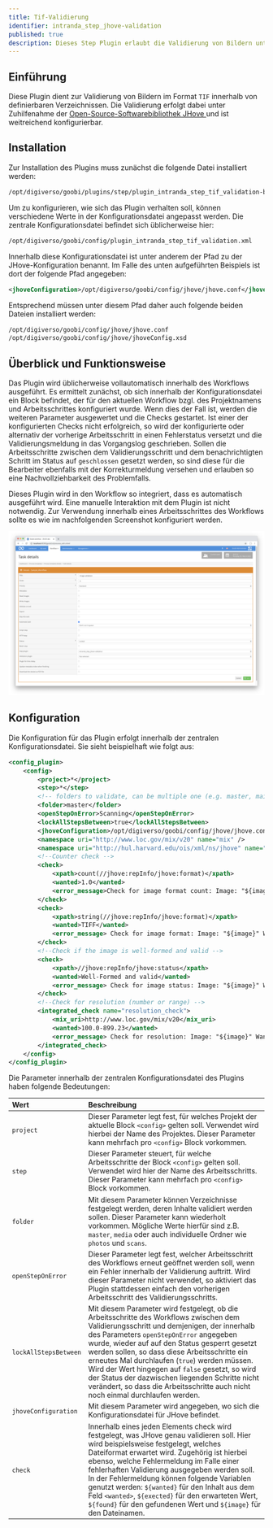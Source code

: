 ```yaml
---
title: Tif-Validierung
identifier: intranda_step_jhove-validation
published: true
description: Dieses Step Plugin erlaubt die Validierung von Bildern unter Nutzung von JHove und das Anpassen des Workflows
---
```

## Einführung
Diese Plugin dient zur Validierung von Bildern im Format `TIF` innerhalb von definierbaren Verzeichnissen. Die Validierung erfolgt dabei unter Zuhilfenahme der [Open-Source-Softwarebibliothek JHove ](https://jhove.openpreservation.org/) und ist weitreichend konfigurierbar.


## Installation
Zur Installation des Plugins muss zunächst die folgende Datei installiert werden:

```bash
/opt/digiverso/goobi/plugins/step/plugin_intranda_step_tif_validation-base.jar
```

Um zu konfigurieren, wie sich das Plugin verhalten soll, können verschiedene Werte in der Konfigurationsdatei angepasst werden. Die zentrale Konfigurationsdatei befindet sich üblicherweise hier:

```bash
/opt/digiverso/goobi/config/plugin_intranda_step_tif_validation.xml
```

Innerhalb diese Konfigurationsdatei ist unter anderem der Pfad zu der JHove-Konfiguration benannt. Im Falle des unten aufgeführten Beispiels ist dort der folgende Pfad angegeben:

```xml
<jhoveConfiguration>/opt/digiverso/goobi/config/jhove/jhove.conf</jhoveConfiguration>
```

Entsprechend müssen unter diesem Pfad daher auch folgende beiden Dateien installiert werden:

```xml
/opt/digiverso/goobi/config/jhove/jhove.conf
/opt/digiverso/goobi/config/jhove/jhoveConfig.xsd
```


## Überblick und Funktionsweise
Das Plugin wird üblicherweise vollautomatisch innerhalb des Workflows ausgeführt. Es ermittelt zunächst, ob sich innerhalb der Konfigurationsdatei ein Block befindet, der für den aktuellen Workflow bzgl. des Projektnamens und Arbeitsschrittes konfiguriert wurde. Wenn dies der Fall ist, werden die weiteren Parameter ausgewertet und die Checks gestartet. Ist einer der konfigurierten Checks nicht erfolgreich, so wird der konfigurierte oder alternativ der vorherige Arbeitsschritt in einen Fehlerstatus versetzt und die Validierungsmeldung in das Vorgangslog geschrieben. Sollen die Arbeitsschritte zwischen dem Validierungsschritt und dem benachrichtigten Schritt im Status auf `geschlossen` gesetzt werden, so sind diese für die Bearbeiter ebenfalls mit der Korrekturmeldung versehen und erlauben so eine Nachvollziehbarkeit des Problemfalls.

Dieses Plugin wird in den Workflow so integriert, dass es automatisch ausgeführt wird. Eine manuelle Interaktion mit dem Plugin ist nicht notwendig. Zur Verwendung innerhalb eines Arbeitsschrittes des Workflows sollte es wie im nachfolgenden Screenshot konfiguriert werden.

![Integration des Plugins in den Workflow](screen1.png)


## Konfiguration
Die Konfiguration für das Plugin erfolgt innerhalb der zentralen Konfigurationsdatei. Sie sieht beispielhaft wie folgt aus:

```xml
<config_plugin>
    <config>
        <project>*</project>
        <step>*</step>
        <!-- folders to validate, can be multiple one (e.g. master, main etc. -->
        <folder>master</folder>
        <openStepOnError>Scanning</openStepOnError>
        <lockAllStepsBetween>true</lockAllStepsBetween>
        <jhoveConfiguration>/opt/digiverso/goobi/config/jhove/jhove.conf</jhoveConfiguration>
        <namespace uri="http://www.loc.gov/mix/v20" name="mix" />
        <namespace uri="http://hul.harvard.edu/ois/xml/ns/jhove" name="jhove" />
        <!--Counter check -->
        <check>
            <xpath>count(//jhove:repInfo/jhove:format)</xpath>
            <wanted>1.0</wanted>
            <error_message>Check for image format count: Image: "${image}" Wanted value: "${wanted}"\, found value: "${found}".</error_message>
        </check>
        <check>
            <xpath>string(//jhove:repInfo/jhove:format)</xpath>
            <wanted>TIFF</wanted>
            <error_message> Check for image format: Image: "${image}" Wanted value: "${wanted}"\, found value: "${found}".</error_message>
        </check>
        <!--Check if the image is well-formed and valid -->
        <check>
            <xpath>//jhove:repInfo/jhove:status</xpath>
            <wanted>Well-Formed and valid</wanted>
            <error_message> Check for image status: Image: "${image}" Wanted value: "${wanted}"\, found value: "${found}".</error_message>
        </check>
        <!--Check for resolution (number or range) -->
        <integrated_check name="resolution_check">
            <mix_uri>http://www.loc.gov/mix/v20</mix_uri>
            <wanted>100.0-899.23</wanted>
            <error_message> Check for resolution: Image: "${image}" Wanted value: "${wanted}"\, found value: "${found}".</error_message>
        </integrated_check>
    </config>
</config_plugin>
```

Die Parameter innerhalb der zentralen Konfigurationsdatei des Plugins haben folgende Bedeutungen:

| Wert | Beschreibung |
| :--- | :--- |
| `project` | Dieser Parameter legt fest, für welches Projekt der aktuelle Block `<config>` gelten soll. Verwendet wird hierbei der Name des Projektes. Dieser Parameter kann mehrfach pro `<config>` Block vorkommen. |
| `step` | Dieser Parameter steuert, für welche Arbeitsschritte der Block `<config>` gelten soll. Verwendet wird hier der Name des Arbeitsschritts. Dieser Parameter kann mehrfach pro `<config>` Block vorkommen. |
| `folder` | Mit diesem Parameter können Verzeichnisse festgelegt werden, deren Inhalte validiert werden sollen. Dieser Parameter kann wiederholt vorkommen. Mögliche Werte hierfür sind z.B. `master`, `media` oder auch individuelle Ordner wie `photos` und `scans`. |
| `openStepOnError` | Dieser Parameter legt fest, welcher Arbeitsschritt des Workflows erneut geöffnet werden soll, wenn ein Fehler innerhalb der Validierung auftritt. Wird dieser Parameter nicht verwendet, so aktiviert das Plugin stattdessen einfach den vorherigen Arbeitsschritt des Validierungsschritts. |
| `lockAllStepsBetween` | Mit diesem Parameter wird festgelegt, ob die Arbeitsschritte des Workflows zwischen dem Validierungsschritt und demjenigen, der innerhalb des Parameters `openStepOnError` angegeben wurde, wieder auf auf den Status gesperrt gesetzt werden sollen, so dass diese Arbeitsschritte ein erneutes Mal durchlaufen (`true`) werden müssen. Wird der Wert hingegen auf `false` gesetzt, so wird der Status der dazwischen liegenden Schritte nicht verändert, so dass die Arbeitsschritte auch nicht noch einmal durchlaufen werden. |
| `jhoveConfiguration` | Mit diesem Parameter wird angegeben, wo sich die Konfigurationsdatei für JHove befindet. |
| `check` | Innerhalb eines jeden Elements check wird festgelegt, was JHove genau validieren soll. Hier wird beispielsweise festgelegt, welches Dateiformat erwartet wird. Zugehörig ist hierbei ebenso, welche Fehlermeldung im Falle einer fehlerhaften Validierung ausgegeben werden soll. In der Fehlermeldung können folgende Variablen genutzt werden: `${wanted}` für den Inhalt aus dem Feld `<wanted>`, `${exected}` für den erwarteten Wert, `${found}` für den gefundenen Wert und `${image}` für den Dateinamen. |
